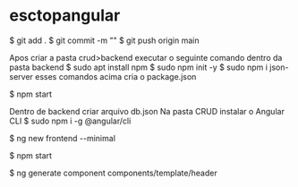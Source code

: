 # esctopangular

<!-- COMMIT -->
$ git add .
$ git commit -m ""
$ git push origin main

<!-- CRIAÇÃO DO PROJETO -->

Apos criar a pasta crud>backend executar o seguinte comando dentro da pasta backend
$ sudo apt install npm
$ sudo npm init -y 
$ sudo npm i json-server
    esses comandos acima cria o package.json

<!-- Rodar o backend -->
$ npm start

Dentro de backend criar arquivo db.json
Na pasta CRUD instalar o Angular CLI
$ sudo npm i -g @angular/cli

<!-- CRIAR UM APP inicial -->

$ ng new frontend --minimal

<!-- Rodar o frontend -->
$ npm start

<!-- CRIANDO UM COMPONENTE -->
$ ng generate component components/template/header